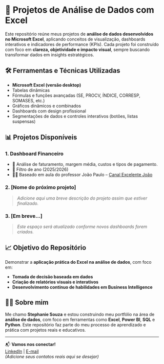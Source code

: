 # 📁 Projetos de Análise de Dados com Excel

Este repositório reúne meus projetos de **análise de dados desenvolvidos no Microsoft Excel**, aplicando conceitos de visualização, dashboards interativos e indicadores de performance (KPIs). Cada projeto foi construído com foco em **clareza, objetividade e impacto visual**, sempre buscando transformar dados em insights estratégicos.

## 🛠️ Ferramentas e Técnicas Utilizadas

- **Microsoft Excel (versão desktop)**
- Tabelas dinâmicas
- Fórmulas e funções avançadas (SE, PROCV, ÍNDICE, CORRESP, SOMASES, etc.)
- Gráficos dinâmicos e combinados
- Dashboards com design profissional
- Segmentações de dados e controles interativos (botões, listas suspensas)

## 📊 Projetos Disponíveis

### 1. Dashboard Financeiro
- 📌 Análise de faturamento, margem média, custos e tipos de pagamento.
- 📆 Filtro de ano (2025/2026)
- 👨‍🏫 Baseado em aula do professor João Paulo – [Canal Excelente João](https://www.youtube.com/@ExcelenteJoao)

### 2. [Nome do próximo projeto]
> _Adicione aqui uma breve descrição do projeto assim que estiver finalizado._

### 3. [Em breve...]
> _Este espaço será atualizado conforme novos dashboards forem criados._

## 📈 Objetivo do Repositório

Demonstrar a **aplicação prática do Excel na análise de dados**, com foco em:

- **Tomada de decisão baseada em dados**
- **Criação de relatórios visuais e interativos**
- **Desenvolvimento contínuo de habilidades em Business Intelligence**

## 👩‍💻 Sobre mim

Me chamo **Stephanie Souza** e estou construindo meu portfólio na área de **análise de dados**, com foco em ferramentas como **Excel**, **Power BI**, **SQL** e **Python**. Este repositório faz parte do meu processo de aprendizado e prática com projetos reais e educativos.

---

📬 **Vamos nos conectar!**  
[LinkedIn](https://www.linkedin.com/in/stephanie-souza-df/) | [E-mail](stephanie_souzadf@outlook.com)  
_(Adicione seus contatos reais aqui se desejar)_


